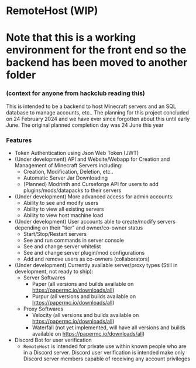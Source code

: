 # RemoteHost (WIP)

# Note that this is a working environment for the front end so the backend has been moved to another folder

### (context for anyone from hackclub reading this)
This is intended to be a backend to host Minecraft servers and an SQL database to manage accounts, etc.. The planning for this project concluded on 24 February 2024 and we have ever since forgotten about this until early June. The original planned completion day was 24 June this year

### Features
- Token Authentication using Json Web Token (JWT)
- (Under development) API and Website/Webapp for Creation and Management of Minecraft Servers including:
    - Creation, Modification, Deletion, etc..
    - Automatic Server Jar Downloading
    - (Planned) Modrinth and Curseforge API for users to add plugins/mods/datapacks to their servers
- (Under development) More advanced access for admin accounts:
    - Ability to see and modify users
    - Ability to view all existing servers
    - Ability to view host machine load
- (Under development) User accounts able to create/modify servers depending on their "tier" and owner/co-owner status
    - Start/Stop/Restart servers
    - See and run commands in server console
    - See and change server whitelist
    - See and change server plugin/mod configurations
    - Add and remove users as co-owners (collaborators)
- (Under development) Currently available server/proxy types (Still in development, not ready to ship):
    - Server Softwares
        - Paper (all versions and builds available on https://papermc.io/downloads/all)
        - Purpur (all versions and builds available on https://papermc.io/downloads/all)
    - Proxy Softwares
        - Velocity (all versions and builds available on https://papermc.io/downloads/all)
        - Waterfall (not yet implemented, will have all versions and builds available on https://papermc.io/downloads/all)
- Discord Bot for user verification
    - `RemoteHost` is intended for private use within known people who are in a Discord server. Discord user verification is intended make only Discord server members capable of receiving any account privileges
